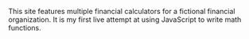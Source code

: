 This site features multiple financial calculators for a fictional financial organization. It is my first live attempt at using JavaScript to write math functions.